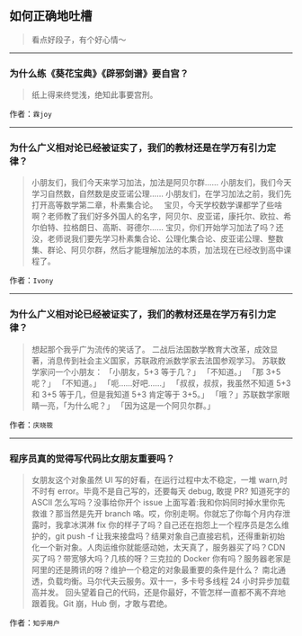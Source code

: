 ## 如何正确地吐槽

> 看点好段子，有个好心情～


 
---

### 为什么练《葵花宝典》《辟邪剑谱》要自宫？

> 纸上得来终觉浅，绝知此事要宫刑。


作者：`霖joy`

---

### 为什么广义相对论已经被证实了，我们的教材还是在学万有引力定律？

> 小朋友们，我们今天来学习加法，加法是阿贝尔群……
> 小朋友们，我们今天学习自然数，自然数是皮亚诺公理……
> 小朋友们，在学习加法之前，我们先打开高等数学第二章，朴素集合论。
>  
> 宝贝，今天学校数学课都学了些啥啊？老师教了我们好多外国人的名字，阿贝尔、皮亚诺，康托尔、欧拉、希尔伯特、拉格朗日、高斯、哥德尔……
> 宝贝，你们开始学习加法了吗？还没，老师说我们要先学习朴素集合论、公理化集合论、皮亚诺公理、整数集、群论、阿贝尔群，然后才能理解加法的本质，加法现在已经改到高中课程了。


作者：`Ivony`

---

### 为什么广义相对论已经被证实了，我们的教材还是在学万有引力定律？

> 想起那个我乎广为流传的笑话了。
> 二战后法国数学教育大改革，成效显著，消息传到社会主义国家，苏联政府派数学家去法国参观学习。
> 苏联数学家问一个小朋友：
> 「小朋友，5+3 等于几？」
> 「不知道。」
> 「那 3+5 呢？」
> 「不知道。」
> 「呃……好吧……」
> 「叔叔，叔叔，我虽然不知道 5+3 和 3+5 等于几，但是我知道 5+3 肯定等于 3+5。」
> 「哦？」苏联数学家眼睛一亮，「为什么呢？」
> 「因为这是一个阿贝尔群。」


作者：`庆晓筱`

---

### 程序员真的觉得写代码比女朋友重要吗？

> 女朋友这个对象虽然 UI 写的好看，在运行过程中太不稳定，一堆 warn,时不时有 error。毕竟不是自己写的，还要每天 debug, 敢提 PR? 知道死字的 ASCII 怎么写吗？没事给你开个 issue 上面写着:我和你妈同时掉水里你先救谁？那当然是先开 branch 咯。哎，你别走啊。你就忘了你每个月内存泄露时，我拿冰淇淋 fix 你的样子了吗？自己还在抱怨上一个程序员是怎么维护的，git push -f 让我来接盘吗？结果对象自己直接宕机，还得重新初始化一个新对象。人肉运维你就能感动她，太天真了，服务器买了吗？CDN 买了吗？带宽够大吗？几核的呀？三克拉的 Docker 你有吗？服务器老家是阿里的还是腾讯的呀？维护一个稳定的对象最重要的条件是什么？
> 南北通透，负载均衡。马尔代夫云服务。双十一，多卡号多线程 24 小时异步加载高并发。
> 回头望着自己的代码，还是你最好，不管怎样一直都不离不弃地跟着我。Git 崩，Hub 倒，才敢与君绝。


作者：`知乎用户`